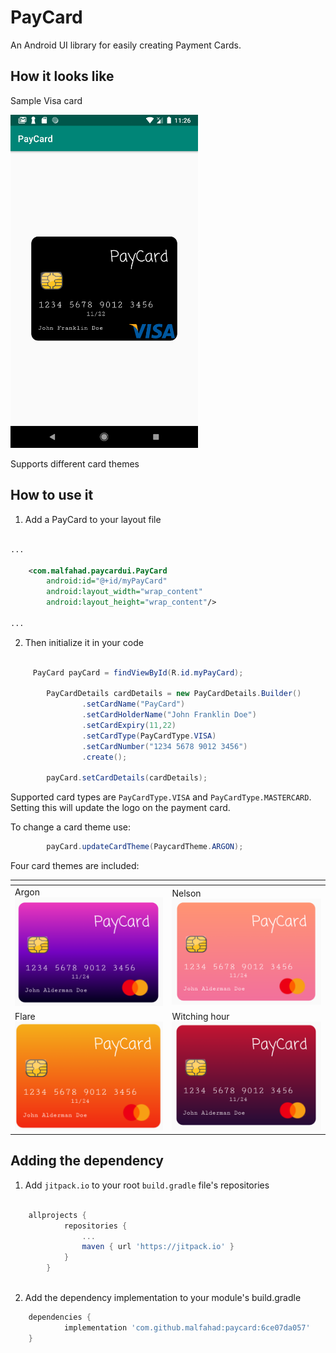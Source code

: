 # PayCard
An Android UI library for easily creating Payment Cards.

## How it looks like

Sample Visa card

<img src="screenshots/cardImage.png" alt="payment card" width="300"/>

Supports different card themes


## How to use it

1. Add a PayCard to your layout file
```xml

...

    <com.malfahad.paycardui.PayCard
        android:id="@+id/myPayCard"
        android:layout_width="wrap_content"
        android:layout_height="wrap_content"/>
  
...
```

2. Then initialize it in your code
```java

     PayCard payCard = findViewById(R.id.myPayCard);

        PayCardDetails cardDetails = new PayCardDetails.Builder()
                .setCardName("PayCard")
                .setCardHolderName("John Franklin Doe")
                .setCardExpiry(11,22)
                .setCardType(PayCardType.VISA)
                .setCardNumber("1234 5678 9012 3456")
                .create();

        payCard.setCardDetails(cardDetails);


```

Supported card types are `PayCardType.VISA` and `PayCardType.MASTERCARD`. Setting this will update the logo on the payment card.

To change a card theme use:

```java
        payCard.updateCardTheme(PaycardTheme.ARGON);
```

Four card themes are included:

[]() | []() 
--- | --- 
Argon <br>  <img src="screenshots/argon.png" alt="payment card" width="250"/>  | Nelson <br>   <img src="screenshots/nelson.png" alt="payment card" width="250"/> 
Flare <br>   <img src="screenshots/flare.png" alt="payment card" width="250"/>  | Witching hour  <br>  <img src="screenshots/witching_hour.png" alt="payment card" width="250"/>





## Adding the dependency

1. Add `jitpack.io` to your root `build.gradle` file's repositories

```groovy

    allprojects {
            repositories {
                ...
                maven { url 'https://jitpack.io' }
            }
        }
        
```

2. Add the dependency implementation to your module's build.gradle

```groovy
	dependencies {
	        implementation 'com.github.malfahad:paycard:6ce07da057'
	}

```